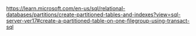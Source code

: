 https://learn.microsoft.com/en-us/sql/relational-databases/partitions/create-partitioned-tables-and-indexes?view=sql-server-ver17#create-a-partitioned-table-on-one-filegroup-using-transact-sql